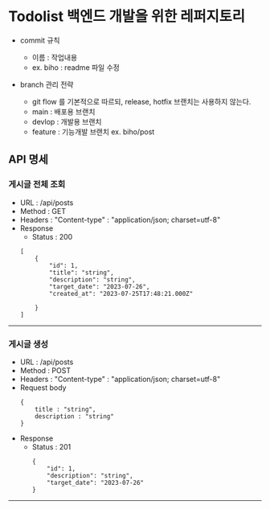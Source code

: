 # Todolist 백엔드 개발을 위한 레퍼지토리

- commit 규칙
    - 이름 : 작업내용
    - ex. biho : readme 파일 수정

- branch 관리 전략
    - git flow 를 기본적으로 따르되, release, hotfix 브랜치는 사용하지 않는다.
    - main : 배포용 브랜치
    - devlop : 개발용 브랜치
    - feature : 기능개발 브랜치 ex. biho/post
    
## API 명세

### 게시글 전체 조회 
- URL : /api/posts
- Method : GET
- Headers : "Content-type" : "application/json; charset=utf-8"
- Response
    - Status : 200
    ```
    [
        {
            "id": 1,
            "title": "string",
            "description": "string",
            "target_date": "2023-07-26",
            "created_at": "2023-07-25T17:48:21.000Z"
            
        }
    ]
    ```
---
### 게시글 생성
- URL : /api/posts
- Method : POST
- Headers : "Content-type" : "application/json; charset=utf-8"
- Request body 
    ```
    {
        title : "string",
        description : "string"
    }
    ```
- Response
    - Status : 201
        ```
        {
            "id": 1,
            "description": "string",
            "target_date": "2023-07-26"
        }
        ```
---